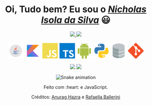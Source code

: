 <div>
  <h1 align="center">Oi, Tudo bem? Eu sou o <a href="https://www.linkedin.com/in/nicholas-silva-8100a2184/"><i>Nicholas Isola da Silva</i></a> 😃️</h1>
</div>


<!-- <h1 align="center"> 
  Trybe
</h1>
<p align="center"><i>"A Trybe é uma escola do futuro para qualquer pessoa que deseja construir uma carreira de sucesso em tecnologia. Como estudante a pessoa ainda tem a opção de pagar os estudos apenas quando estiver formada e com um bom trabalho."</i></p> -->

<div align="center">
  <a href="https://github.com/Thoks10a">
    <img height="150em" src="https://github-readme-stats.vercel.app/api?username=Thoks10a&count_private=true&include_all_commits=true&show_icons=true&theme=dracula&hide_border=false&show_owner=true"/>
    <img height="150em" src="https://github-readme-stats.vercel.app/api/top-langs/?username=Thoks10a&theme=dracula&hide_border=false&&layout=compact"/>
  </a>
</div>

<div align="center" valign="top"><br>
  <!-- <img align="center" alt="React" height="30" width="40" src="https://raw.githubusercontent.com/devicons/devicon/master/icons/react/react-original.svg"> -->
  <img align="center" alt="Java" height="50" width="50" src="https://github.com/Thoks10a/Sobre-Mim/blob/main/assets/Java.png">
  <img align="center" alt="Kotlin" height="50" width="50" src="https://github.com/Thoks10a/Sobre-Mim/blob/main/assets/Kotlin3.png">
  <img align="center" alt="Js" height="50" width="50" src="https://raw.githubusercontent.com/devicons/devicon/master/icons/javascript/javascript-plain.svg">
  <img align="center" alt="Js" height="50" width="50" src="https://raw.githubusercontent.com/devicons/devicon/master/icons/typescript/typescript-plain.svg">
  <img align="center" alt="Android" height="50" width="50" src="https://github.com/Thoks10a/Sobre-Mim/blob/main/assets/Android.png">
  <img align="center" alt="Python" height="50" width="50" src="https://github.com/Thoks10a/Sobre-Mim/blob/main/assets/Python.png">
  <img align="center" alt="DataBase" height="50" width="50" src="https://github.com/Thoks10a/Sobre-Mim/blob/main/assets/Database2.png">
  <img align="center" alt="git" height="50" width="50" src="https://raw.githubusercontent.com/devicons/devicon/master/icons/git/git-original.svg">
<!--   <img align="center" alt="github" height="30" width="40" src="https://raw.githubusercontent.com/devicons/devicon/master/icons/github/github-original.svg"> -->
</div><br>

<div align="center">
 <!-- <a href="https://www.instagram.com/edu.duduribeiro/" target="_blank"><img src="https://img.shields.io/badge/-Instagram-%23E4405F?style=for-the-badge&logo=instagram&logoColor=white" target="_blank"></a> -->
  <!-- <a href="https://www.facebook.com/pr.eduardoribeiro" target="_blank"><img src="https://img.shields.io/badge/Facebook-1877F2?style=for-the-badge&logo=facebook&logoColor=white" target="_blank"></a>  -->
  <a href="https://www.linkedin.com/in/nicholas-silva-8100a2184/" target="_blank"><img src="https://img.shields.io/badge/-LinkedIn-%230077B5?style=for-the-badge&logo=linkedin&logoColor=white" target="_blank"></a> 
  <a href="https://github.com/Thoks10a"><img src="https://img.shields.io/badge/-GitHub-%23333?style=for-the-badge&logo=gmail&logoColor=white" target="_blank"></a>
</div>

<div align="center">
  
  ![Snake animation](https://github.com/danielbped/danielbped/blob/output/github-contribution-grid-snake.svg)
  
</div>

<div align="center">
  <p>Feito com :heart: e JavaScript.</p>
  <p>Créditos: <a href="https://github.com/anuraghazra/github-readme-stats">Anurag Hazra</a> e <a href="https://github.com/rafaballerini">Rafaella Ballerini</a></p>
</div>
